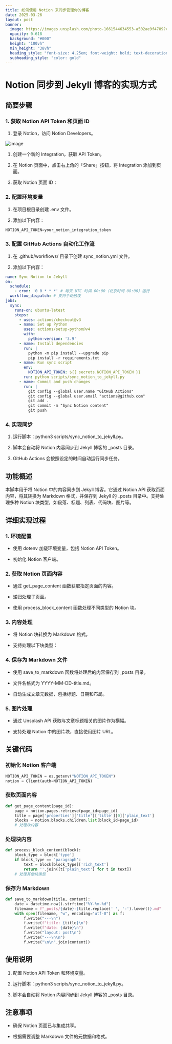 ```yaml
---
title: 如何使用 Notion 来同步管理你的博客
date: 2025-03-26
layout: post
banner:
  image: https://images.unsplash.com/photo-1661544634553-a502ae9f4789?crop=entropy&cs=tinysrgb&fit=max&fm=jpg&ixid=M3w2OTIwMzJ8MHwxfHJhbmRvbXx8fHx8fHx8fDE3NDI5ODQ1MDN8&ixlib=rb-4.0.3&q=80&w=1080
  opacity: 0.618
  background: "#000"
  height: "100vh"
  min_height: "38vh"
  heading_style: "font-size: 4.25em; font-weight: bold; text-decoration: underline"
  subheading_style: "color: gold"
---
```


# Notion 同步到 Jekyll 博客的实现方式

## 简要步骤

### 1. 获取 Notion API Token 和页面 ID

1. 登录 Notion，访问 Notion Developers。

![image](https://prod-files-secure.s3.us-west-2.amazonaws.com/a7a0cc5a-89b9-4cda-8686-1fba0ca52f40/d19c1afe-dea5-4312-9333-786b0ba83054/image.png?X-Amz-Algorithm=AWS4-HMAC-SHA256&X-Amz-Content-Sha256=UNSIGNED-PAYLOAD&X-Amz-Credential=ASIAZI2LB466UQXS7MDY%2F20250326%2Fus-west-2%2Fs3%2Faws4_request&X-Amz-Date=20250326T102142Z&X-Amz-Expires=3600&X-Amz-Security-Token=IQoJb3JpZ2luX2VjEML%2F%2F%2F%2F%2F%2F%2F%2F%2F%2FwEaCXVzLXdlc3QtMiJGMEQCIBhRlPombhpD02yd8lDK6ekmyDbX6Mi4a%2BRQZKxnnKrHAiAZZyQZAJd%2BEg5lGmOAVblELmAsYub8B%2BRFH9FQ%2BQikoSr%2FAwgrEAAaDDYzNzQyMzE4MzgwNSIMV1lx7iDcxQgeW2pCKtwDStMu21Xso93OZeGGNLvroK%2B2E6JyIMxCyT70C1ZoZIUaD6uSdE3lKJ%2BSKoeg8dUeP8Tl4iECBmVLwZcmtsqYOK6w46eHa%2Foo4XSV6BIn22xqogrzsVI3a4pNszXMyp9b9mWxKrjlz2T0qwY%2By9EidS3iSe033u5KRaGj%2B5XdDk39o%2Bmjzr1j1ycuWHMg47yj9eleyYPE15mYNoae3zHYW214XwhORRjQOSzWYPg%2BnfhYoAx1BJLwhWsCAPt67e0E7Q7FbeMVh8UfLXUm4NeI42YzikqdvLEaAnrLB41w2Eski3ruwJj0a3MEZMV2dqHNBb%2Fbx%2B2LIxPmE4ZIfpGTDur7K5ZfUisKizwb8aVAeR281Uc42kYyqjXtwLJUCyfFwLxu1P9DdsxiYDcNIrdZDWsNMQ7miA2hf2ViWYwYub3WzdAoPhQLbHsB2MGQ0U85exoVuHKg0dtm8qewVNCy1e4atHAFBCJ%2BixGM8e%2FWrR6kvWeY2T27dfmqkUNEiitR%2BidOYyh2GUWIlG6c2QwaeYKJe06zs8uAUCujdf59vg5d7oG9tRJacAASjkzobprUpxcz4%2B9EiplKQ5z82wjQPKU2B7FqV0HpcqYbN25bxpVI78XQ6415xVHIIqsw0KaPvwY6pgEmtG6jl%2BBuw9VSCvdD9Cr%2BGZTKlRmWitccpQt1sKu8vpKxPxFO%2B1Ijeq87nh5kYuyu9VzldMruTYK5YLf0BzmxNYLlTNNZS5cnjPBCieuSWvVlYrZqFscCwr57zK84OiH6XOOvr44EFbpkkifvGV514c3i9bwmYNEkwBq3oy%2BEdiZYVaoejAEdnzY9VAQ0x3xsAMXrkom%2B0PVi1sBdPICC%2BdOwkvlH&X-Amz-Signature=e1a030406517d7e72a482dd5c959818140589b91dbd3d14b2f7dddcca3bcb932&X-Amz-SignedHeaders=host&x-id=GetObject)

1. 创建一个新的 Integration，获取 API Token。

1. 在 Notion 页面中，点击右上角的「Share」按钮，将 Integration 添加到页面。

1. 获取 Notion 页面 ID：


### 2. 配置环境变量

1. 在项目根目录创建 .env 文件。

1. 添加以下内容：

```javascript
NOTION_API_TOKEN=your_notion_integration_token
```

### 3. 配置 GitHub Actions 自动化工作流

1. 在 .github/workflows/ 目录下创建 sync_notion.yml 文件。

1. 添加以下内容：

```yaml
name: Sync Notion to Jekyll
on:
  schedule:
    - cron: '0 0 * * *' # 每天 UTC 时间 00:00（北京时间 08:00）运行
  workflow_dispatch: # 支持手动触发
jobs:
  sync:
    runs-on: ubuntu-latest
    steps:
      - uses: actions/checkout@v3
      - name: Set up Python
        uses: actions/setup-python@v4
        with:
          python-version: '3.9'
      - name: Install dependencies
        run: |
          python -m pip install --upgrade pip
          pip install -r requirements.txt
      - name: Run sync script
        env:
          NOTION_API_TOKEN: ${{ secrets.NOTION_API_TOKEN }}
        run: python scripts/sync_notion_to_jekyll.py
      - name: Commit and push changes
        run: |
          git config --global user.name "GitHub Actions"
          git config --global user.email "actions@github.com"
          git add .
          git commit -m "Sync Notion content"
          git push
```

### 4. 实现同步

1. 运行脚本：python3 scripts/sync_notion_to_jekyll.py。

1. 脚本会自动将 Notion 内容同步到 Jekyll 博客的 _posts 目录。

1. GitHub Actions 会按照设定的时间自动运行同步任务。

## 功能概述

本脚本用于将 Notion 中的内容同步到 Jekyll 博客。它通过 Notion API 获取页面内容，将其转换为 Markdown 格式，并保存到 Jekyll 的 _posts 目录中。支持处理多种 Notion 块类型，如段落、标题、列表、代码块、图片等。

## 详细实现过程

### 1. 环境配置

- 使用 dotenv 加载环境变量，包括 Notion API Token。

- 初始化 Notion 客户端。

### 2. 获取 Notion 页面内容

- 通过 get_page_content 函数获取指定页面的内容。

- 递归处理子页面。

- 使用 process_block_content 函数处理不同类型的 Notion 块。

### 3. 内容处理

- 将 Notion 块转换为 Markdown 格式。

- 支持处理以下块类型：


### 4. 保存为 Markdown 文件

- 使用 save_to_markdown 函数将处理后的内容保存到 _posts 目录。

- 文件名格式为 YYYY-MM-DD-title.md。

- 自动生成文章元数据，包括标题、日期和布局。

### 5. 图片处理

- 通过 Unsplash API 获取与文章标题相关的图片作为横幅。

- 支持处理 Notion 中的图片块，直接使用图片 URL。

## 关键代码

### 初始化 Notion 客户端

```python
NOTION_API_TOKEN = os.getenv("NOTION_API_TOKEN")
notion = Client(auth=NOTION_API_TOKEN)
```

### 获取页面内容

```python
def get_page_content(page_id):
    page = notion.pages.retrieve(page_id=page_id)
    title = page['properties']['title']['title'][0]['plain_text']
    blocks = notion.blocks.children.list(block_id=page_id)
    # 处理块内容
```

### 处理块内容

```python
def process_block_content(block):
    block_type = block['type']
    if block_type == 'paragraph':
        text = block[block_type]['rich_text']
        return ''.join([t['plain_text'] for t in text])
    # 处理其他块类型
```

### 保存为 Markdown

```python
def save_to_markdown(title, content):
    date = datetime.now().strftime("%Y-%m-%d")
    filename = f"_posts/{date}-{title.replace(' ', '-').lower()}.md"
    with open(filename, "w", encoding="utf-8") as f:
        f.write("---\n")
        f.write(f"title: {title}\n")
        f.write(f"date: {date}\n")
        f.write("layout: post\n")
        f.write("---\n\n")
        f.write("\n\n".join(content))
```

## 使用说明

1. 配置 Notion API Token 和环境变量。

1. 运行脚本：python3 scripts/sync_notion_to_jekyll.py。

1. 脚本会自动将 Notion 内容同步到 Jekyll 博客的 _posts 目录。

## 注意事项

- 确保 Notion 页面已与集成共享。

- 根据需要调整 Markdown 文件的元数据和格式。